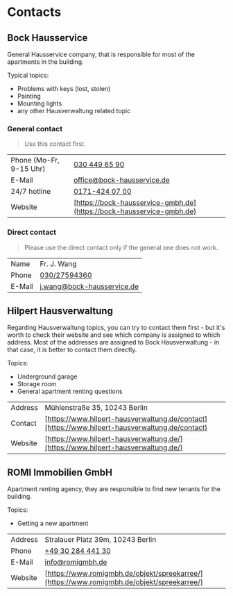 # Contacts

## Bock Hausservice

General Hausservice company, that is responsible for most of the apartments in the building.

Typical topics:
- Problems with keys (lost, stolen)
- Painting
- Mounting lights
- any other Hausverwaltung related topic

### General contact

> Use this contact first.

| | |
|-|-|
| Phone (Mo-Fr, 9-15 Uhr) | [030 449 65 90](tel:0304496590) |
| E-Mail  | [office@bock-hausservice.de](mailto:office@bock-hausservice.de) |
| 24/7 hotline | [0171-424 07 00](tel:01714240700) |
| Website | [https://bock-hausservice-gmbh.de](https://bock-hausservice-gmbh.de) |

### Direct contact

> Please use the direct contact only if the general one does not work.

| | |
|-|-|
| Name | Fr. J. Wang |
| Phone | [030/27594360](tel:03027594360) |
| E-Mail  | [j.wang@bock-hausservice.de](mailto:j.wang@bock-hausservice.de) |

## Hilpert Hausverwaltung

Regarding Hausverwaltung topics, you can try to contact them first - but it's worth to check their website and see which company is assigned to which address. Most of the addresses are assigned to Bock Hausverwaltung - in that case, it is better to contact them directly.

Topics:
- Underground garage
- Storage room
- General apartment renting questions

| | |
|-|-|
| Address  | Mühlenstraße 35, 10243 Berlin |
| Contact | [https://www.hilpert-hausverwaltung.de/contact](https://www.hilpert-hausverwaltung.de/contact) |
| Website | [https://www.hilpert-hausverwaltung.de/](https://www.hilpert-hausverwaltung.de/) |

## ROMI Immobilien GmbH

Apartment renting agency, they are responsible to find new tenants for the building.

Topics:
- Getting a new apartment

| | |
|-|-|
| Address | Stralauer Platz 39m, 10243 Berlin |
| Phone | [+49 30 284 441 30](tel:+493028444130) |
| E-Mail  | [info@romigmbh.de](mailto:info@romigmbh.de) |
| Website | [https://www.romigmbh.de/objekt/spreekarree/](https://www.romigmbh.de/objekt/spreekarree/) |
